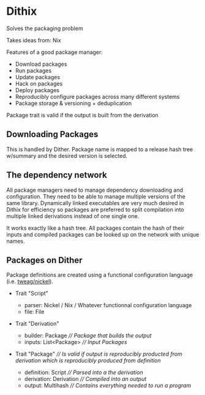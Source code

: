 # Dithix
Solves the packaging problem

Takes ideas from: Nix

Features of a good package manager:
 - Download packages
 - Run packages
 - Update packages
 - Hack on packages
 - Deploy packages
 - Reproducibly configure packages across many different systems
 - Package storage & versioning + deduplication

Package trait is valid if the output is built from the derivation

## Downloading Packages
This is handled by Dither.
Package name is mapped to a release hash tree w/summary and the desired version is selected.

## The dependency network
All package managers need to manage dependency downloading and configuration. They need to be able to manage multiple versions of the same library.
Dynamically linked executables are very much desired in Dithix for efficiency so packages are preferred to split compilation into multiple linked derivations instead of one single one.

It works exactly like a hash tree. All packages contain the hash of their inputs and compiled packages can be looked up on the network with unique names. 

## Packages on Dither
Package definitions are created using a functional configuration language (i.e. [tweag/nickel](https://github.com/tweag/nickel)).

- Trait "Script"
  - parser: Nickel / Nix / Whatever functionnal configuration language
  - file: File

- Trait "Derivation"
  - builder: Package *// Package that builds the output*
  - inputs: List\<Package\> *// Input Packages*

- Trait "Package" *// Is valid if output is reproducibly producted from derivation which is reproducibly produced from definition*
  - definition: Script *// Parsed into a the derivation*
  - derivation: Derivation *// Compiled into an output*
  - output: Multihash *// Contains everything needed to run a program*
